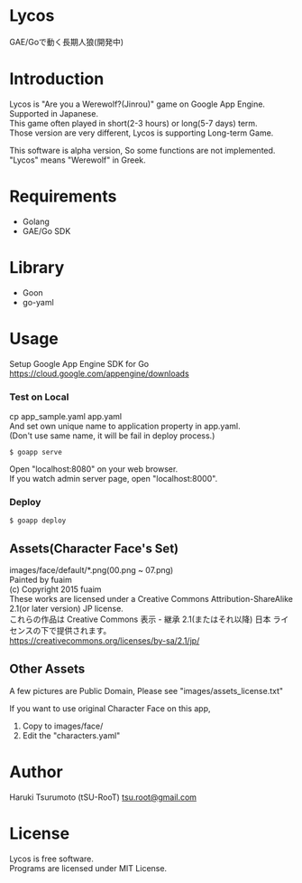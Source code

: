 Lycos
===
GAE/Goで動く長期人狼(開発中)  
# Introduction
Lycos is "Are you a Werewolf?(Jinrou)" game on Google App Engine.  
Supported in Japanese.  
This game often played in short(2-3 hours) or long(5-7 days) term.  
Those version are very different, Lycos is supporting Long-term Game.  

This software is alpha version, So some functions are not implemented.  
"Lycos" means "Werewolf" in Greek.  

# Requirements
+ Golang
+ GAE/Go SDK

# Library
+ Goon
+ go-yaml

# Usage
Setup Google App Engine SDK for Go  
https://cloud.google.com/appengine/downloads  

### Test on Local
cp app_sample.yaml app.yaml  
And
set own unique name to application property in app.yaml.  
(Don't use same name, it will be fail in deploy process.)  
```
$ goapp serve  
```
Open "localhost:8080" on your web browser.  
If you watch admin server page, open "localhost:8000".
### Deploy

```
$ goapp deploy  
```

## Assets(Character Face's Set)

images/face/default/\*.png(00.png ~ 07.png)  
Painted by fuaim  
(c) Copyright 2015 fuaim  
These works are licensed under a Creative Commons Attribution-ShareAlike 2.1(or later version) JP license.  
これらの作品は Creative Commons 表示 - 継承 2.1(またはそれ以降) 日本 ライセンスの下で提供されます。  
https://creativecommons.org/licenses/by-sa/2.1/jp/

## Other Assets
A few pictures are Public Domain, Please see "images/assets_license.txt"  

If you want to use original Character Face on this app,  
1. Copy to images/face/  
2. Edit the "characters.yaml"  

# Author
Haruki Tsurumoto (tSU-RooT) <tsu.root@gmail.com>
# License
Lycos is free software.  
Programs are licensed under MIT License.  
